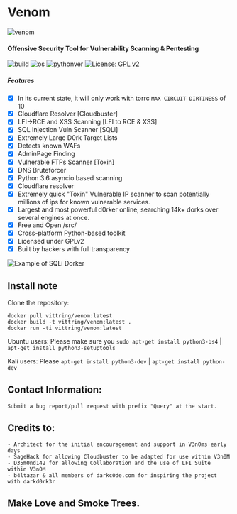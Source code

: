# Venom
![venom](https://i.ibb.co/M9FNKgM/snake-6470753.png)

#### Offensive Security Tool for Vulnerability Scanning & Pentesting
![build](https://img.shields.io/github/v/tag/V3n0M-Scanner/V3n0M-Scanner?color=green&label=Venom)
![os](https://img.shields.io/badge/OS-Linux,%20Windows-green.svg)
![pythonver](https://img.shields.io/badge/python-3.6%2B-green.svg)
[![License: GPL v2](https://img.shields.io/badge/License-GPLv2-green.svg)](https://www.gnu.org/licenses/gpl-2.0)

##### Features
- [x] In its current state, it will only work with torrc `MAX CIRCUIT DIRTINESS` of 10
- [x] Cloudflare Resolver [Cloudbuster]
- [x] LFI->RCE and XSS Scanning [LFI to RCE & XSS]
- [x] SQL Injection Vuln Scanner [SQLi]
- [x] Extremely Large D0rk Target Lists
- [x] Detects known WAFs
- [x] AdminPage Finding
- [x] Vulnerable FTPs Scanner [Toxin]
- [x] DNS Bruteforcer
- [x] Python 3.6 asyncio based scanning
- [x] Cloudflare resolver
- [x] Extremely quick "Toxin" Vulnerable IP scanner to scan potentially millions of ips for known vulnerable services.
- [x] Largest and most powerful d0rker online, searching 14k+ dorks over several engines at once.
- [x] Free and Open /src/
- [x] Cross-platform Python-based toolkit
- [x] Licensed under GPLv2
- [x] Built by hackers with full transparency

![Example of SQLi Dorker](https://github.com/v3n0m-Scanner/V3n0M-Scanner/blob/master/src/AnimatedDemo.gif?raw=true "Example of Dorker Features")

## Install note

Clone the repository:
```
docker pull vittring/venom:latest
docker build -t vittring/venom:latest .
docker run -ti vittring/venom:latest
```

Ubuntu users:
Please make sure you `sudo apt-get install python3-bs4` | `apt-get install python3-setuptools`

Kali users:
Please `apt-get install python3-dev` | `apt-get install python-dev`

## Contact Information:
    Submit a bug report/pull request with prefix "Query" at the start.

## Credits to:
    - Architect for the initial encouragement and support in V3n0ms early days
    - SageHack for allowing Cloudbuster to be adapted for use within V3n0M
    - D35m0nd142 for allowing Collaboration and the use of LFI Suite within V3n0M
    - b4ltazar & all members of darkc0de.com for inspiring the project with darkd0rk3r

## Make Love and Smoke Trees.
